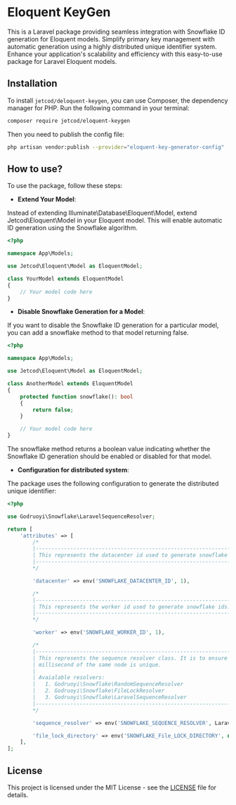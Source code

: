 # Eloquent KeyGen

This is a Laravel package providing seamless integration with Snowflake ID generation for Eloquent models. Simplify primary key management with automatic generation using a highly distributed unique identifier system. Enhance your application's scalability and efficiency with this easy-to-use package for Laravel Eloquent models.

## Installation

To install `jetcod/deloquent-keygen`, you can use Composer, the dependency manager for PHP. Run the following command in your terminal:

```sh
composer require jetcod/eloquent-keygen
```

Then you need to publish the config file:

```sh
php artisan vendor:publish --provider="eloquent-key-generator-config"
```

## How to use?

To use the package, follow these steps:

- **Extend Your Model**:

Instead of extending Illuminate\Database\Eloquent\Model, extend Jetcod\Eloquent\Model in your Eloquent model. This will enable automatic ID generation using the Snowflake algorithm.

```php
<?php

namespace App\Models;

use Jetcod\Eloquent\Model as EloquentModel;

class YourModel extends EloquentModel
{
    // Your model code here
}
```

- **Disable Snowflake Generation for a Model**:

If you want to disable the Snowflake ID generation for a particular model, you can add a snowflake method to that model returning false.

```php
<?php

namespace App\Models;

use Jetcod\Eloquent\Model as EloquentModel;

class AnotherModel extends EloquentModel
{
    protected function snowflake(): bool
    {
        return false;
    }

    // Your model code here
}
```

The snowflake method returns a boolean value indicating whether the Snowflake ID generation should be enabled or disabled for that model.

- **Configuration for distributed system**:

The package uses the following configuration to generate the distributed unique identifier:

```php
<?php

use Godruoyi\Snowflake\LaravelSequenceResolver;

return [
    'attributes' => [
        /*
        |------------------------------------------------------------------
        | This represents the datacenter id used to generate snowflake ids.
        |------------------------------------------------------------------
        */

        'datacenter' => env('SNOWFLAKE_DATACENTER_ID', 1),

        /*
        |--------------------------------------------------------------
        | This represents the worker id used to generate snowflake ids.
        |--------------------------------------------------------------
        */

        'worker' => env('SNOWFLAKE_WORKER_ID', 1),

        /*
        |--------------------------------------------------------------------------------------------------------
        | This represents the sequence resolver class. It is to ensure that sequence-number generated in the same
        | millisecond of the same node is unique.
        |
        | Avaialable resolvers:
        |   1. Godruoyi\Snowflake\RandomSequenceResolver
        |   2. Godruoyi\Snowflake\FileLockResolver
        |   3. Godruoyi\Snowflake\LaravelSequenceResolver
        |--------------------------------------------------------------------------------------------------------
        */

        'sequence_resolver' => env('SNOWFLAKE_SEQUENCE_RESOLVER', LaravelSequenceResolver::class),

        'file_lock_directory' => env('SNOWFLAKE_File_LOCK_DIRECTORY', null),  // Default is null, means use <app_path>/storage/snowflake directory.
    ],
];
```

## License

This project is licensed under the MIT License - see the [LICENSE](./LICENSE) file for details.
